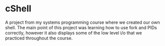# cShell

A project from my systems programming course where we created our own shell. The main point of this project was learning how to use fork and PIDs correctly, however it also displays some of the low level i/o that we practiced throughout the course.
